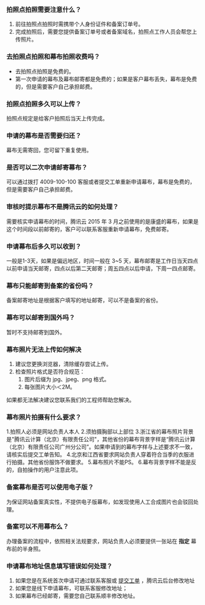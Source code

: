 ### 拍照点拍照需要注意什么？
1. 前往拍照点拍照时需携带个人身份证件和备案订单号。
2. 完成拍照后，需要您提供备案订单号或者备案域名，拍照点工作人员会帮您上传照片。

### 去拍照点拍照和幕布拍照收费吗？
* 去拍照点拍照是免费的。
* 第一次申请的幕布及幕布邮寄都是免费的；如果是客户幕布丢失，幕布是免费的，但是需要客户自己承担邮费。

### 拍照点拍照多久可以上传？
拍照点规定是给客户拍照后当天上传完成。

### 申请的幕布是否需要归还？
幕布无需寄回，您可留下重复使用。

### 是否可以二次申请邮寄幕布？
可以通过拨打 4009-100-100 客服或者提交工单重新申请幕布，幕布是免费的，但是需要客户自己承担邮费。

### 审核时提示幕布不是腾讯云的如何处理？
需要核实申请幕布的时间，腾讯云 2015 年 3 月之前使用的是康盛的幕布，如果是这个时间段以前邮寄的，客户可以联系客服重新申请幕布，免费邮寄。


### 申请幕布后多久可以收到？
一般是1-3天，如果是偏远地区，时间一般在 3~5 天，幕布邮寄是工作日当天四点以前申请当天邮寄，四点以后第二天邮寄；周五四点以后申请，下周一四点邮寄。

### 幕布只能邮寄到备案的省份吗？
备案邮寄地址是根据客户填写的地址邮寄，可以不是备案的省份。  

### 幕布可以邮寄到国外吗？
暂时不支持邮寄到国外。

### 幕布照片无法上传如何解决  
1. 建议您更换浏览器，清除缓存尝试上传。
2. 检查照片格式是否符合规范：
   1. 图片后缀为 jpg、jpeg、png 格式。
   2. 每张图片大小＜2M。

如果都无法解决建议您联系我们的工程师帮助您解决。


### 幕布照片拍摄有什么要求？
1.拍照人必须是网站负责人本人
2.须拍摄胸部以上部位
3.浙江省的幕布照片背景是"腾讯云计算（北京）有限责任公司"，其他省份的幕布背景字样是“腾讯云计算（北京）有限责任公司广州分公司”。如果申请到的幕布字样与上述要求不一致，请核实后提交工单告知。
4.北京和江西省要求网站负责人穿着符合当季的衣服进行拍摄。其他省份服饰不做要求。
5.幕布照片不能PS。
6.幕布背景字样不能是反的，自拍操作的用户注意此项。

### 备案幕布是否可以使用电子版？
为保证网站备案真实性，不提供电子版幕布，如发现使用人工合成图片也会驳回处理。

### 备案可以不用幕布么？
办理备案的流程中，依照相关法规要求，网站负责人必须要提供一张站在 __指定__ 幕布前的半身照。


### 申请幕布地址信息填写错误如何处理？
1. 如果您是在系统首次申请可通过联系客服或 [提交工单](https://www.qcloud.com/login?s_url=https%3A%2F%2Fconsole.qcloud.com%2Fworkorder%2Fcategory) ，腾讯云后台修改地址
2. 如果您是线下申请幕布，可联系客服修改地址；
3. 如果幕布已经邮寄，需要您自己联系顺丰修改地址。



 